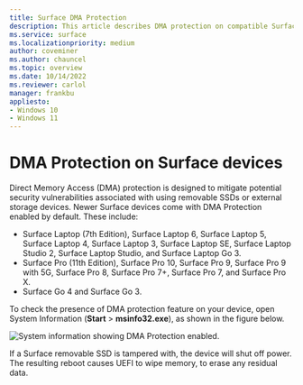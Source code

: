 ```yaml
---
title: Surface DMA Protection
description: This article describes DMA protection on compatible Surface devices
ms.service: surface
ms.localizationpriority: medium
author: coveminer
ms.author: chauncel
ms.topic: overview
ms.date: 10/14/2022                        
ms.reviewer: carlol
manager: frankbu
appliesto:
- Windows 10
- Windows 11
---
```

# DMA Protection on Surface devices

Direct Memory Access (DMA) protection is designed to mitigate potential security vulnerabilities associated with using removable SSDs or external storage devices. Newer Surface devices come with DMA Protection enabled by default. These include: 

- Surface Laptop (7th Edition), Surface Laptop 6, Surface Laptop 5, Surface Laptop 4, Surface Laptop 3, Surface Laptop SE, Surface Laptop Studio 2, Surface Laptop Studio, and Surface Laptop Go 3.
- Surface Pro (11th Edition), Surface Pro 10, Surface Pro 9, Surface Pro 9 with 5G, Surface Pro 8, Surface Pro 7+, Surface Pro 7, and Surface Pro X.
- Surface Go 4 and Surface Go 3. 

To check the presence of DMA protection feature on your device, open System Information (**Start** > **msinfo32.exe**), as shown in the figure below.

![System information showing DMA Protection enabled.](images/systeminfodma.png)

If a Surface removable SSD is tampered with, the device will shut off power. The resulting reboot causes UEFI to wipe memory, to erase any residual data.
